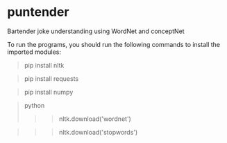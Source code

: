 # puntender
Bartender joke understanding using WordNet and conceptNet

To run the programs, you should run the following commands to install the imported modules:
> pip install nltk

> pip install requests

> pip install numpy

> python
>>> nltk.download('wordnet')

>>> nltk.download('stopwords')
